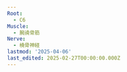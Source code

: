 ```yaml
---
Root:
  - C6
Muscle:
  - 腕撓骨筋
Nerve:
  - 橈骨神経
lastmod: '2025-04-06'
last_edited: 2025-02-27T00:00:00.000Z
---
```



